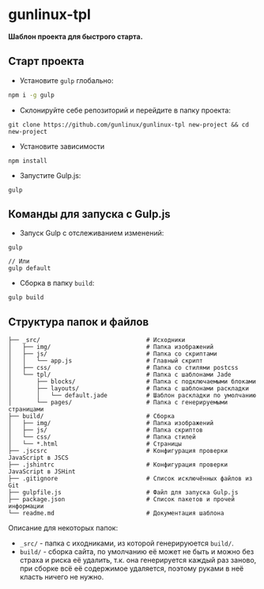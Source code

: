 # gunlinux-tpl
**Шаблон проекта для быстрого старта.**

## Старт проекта

* Установите `gulp`  глобально:

```bash
npm i -g gulp
```

* Склонируйте себе репозиторий и перейдите в папку проекта:

```
git clone https://github.com/gunlinux/gunlinux-tpl new-project && cd new-project
```

* Установите зависимости

```
npm install
```

* Запустите Gulp.js:

```
gulp
```

## Команды для запуска с Gulp.js

* Запуск Gulp с отслеживанием изменений:

```
gulp

// Или
gulp default
```

* Сборка в папку `build`:

```
gulp build
```


## Структура папок и файлов

```
├── _src/                              # Исходники
│   ├── img/                           # Папка изображений
│   ├── js/                            # Папка со скриптами
│   │   └── app.js                     # Главный скрипт
│   ├── css/                           # Папка со стилями postcss
│   └── tpl/                           # Папка с шаблонами Jade
│       ├── blocks/                    # Папка с подключаемыми блоками
│       ├── layouts/                   # Папка с шаблонами раскладки
│       │   └── default.jade           # Шаблон раскладки по умолчанию
│       └── pages/                     # Папка с генерируемыми страницами
├── build/                             # Сборка
│   ├── img/                           # Папка изображений
│   ├── js/                            # Папка скриптов
│   └── css/                           # Папка стилей
│   └── *.html                         # Страницы
├── .jscsrc                            # Конфигурация проверки JavaScript в JSCS
├── .jshintrc                          # Конфигурация проверки JavaScript в JSHint
├── .gitignore                         # Список исключённых файлов из Git
├── gulpfile.js                        # Файл для запуска Gulp.js
├── package.json                       # Список пакетов и прочей информации
└── readme.md                          # Документация шаблона
```

Описание для некоторых папок:
* `_src/` - папка с иходниками, из которой генерируюется `build/`.
* `build/` - сборка сайта, по умолчанию её может не быть и можно без страха и риска её удалить, т.к. она генерируется каждый раз заново, при сборке всё её содержимое удаляется, поэтому руками в неё класть ничего не нужно.
